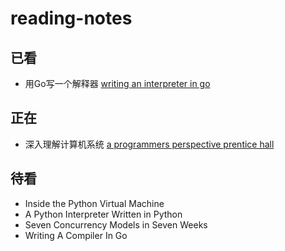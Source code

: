 # reading-notes

## 已看
- 用Go写一个解释器 [writing an interpreter in go](https://github.com/OhBonsai/reading-notes/blob/master/writing-an-interpreter-in-Go/writing-an-interpreter-in-Go.pdf)

## 正在
- 深入理解计算机系统 [a programmers perspective prentice hall](https://github.com/OhBonsai/reading-notes/blob/master/a-programmers-perspective-prentice-hall/a-programmers-perspective-prentice-hall.pdf)


## 待看
- Inside the Python Virtual Machine
- A Python Interpreter Written in Python
- Seven Concurrency Models in Seven Weeks
- Writing A Compiler In Go
